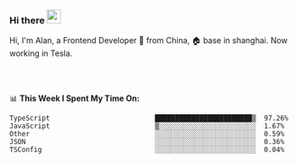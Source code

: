 ### Hi there <img src="https://media.giphy.com/media/hvRJCLFzcasrR4ia7z/giphy.gif" width="25px">

<!-- ![visitors](https://visitor-badge.glitch.me/badge?page_id=dislfyer.dislfyer) -->

Hi, I'm Alan, a Frontend Developer 🚀 from China, 🏠 base in shanghai. Now working in Tesla.

<br/>
<br/>

📊 **This Week I Spent My Time On:**


<!--START_SECTION:waka-->

```text
TypeScript                          ████████████████████████▒  97.26%
JavaScript                          ▒░░░░░░░░░░░░░░░░░░░░░░░░  1.67%
Other                               ░░░░░░░░░░░░░░░░░░░░░░░░░  0.59%
JSON                                ░░░░░░░░░░░░░░░░░░░░░░░░░  0.36%
TSConfig                            ░░░░░░░░░░░░░░░░░░░░░░░░░  0.04%
```

<!--END_SECTION:waka-->

<!--
**About Me:**
 -->
